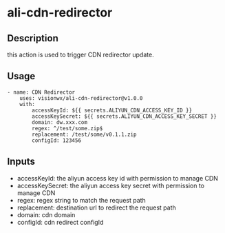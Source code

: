 # ali-cdn-redirector

## Description
this action is used to trigger CDN redirector update.

## Usage
```
- name: CDN Redirector
    uses: visionwx/ali-cdn-redirector@v1.0.0
    with:
        accessKeyId: ${{ secrets.ALIYUN_CDN_ACCESS_KEY_ID }}
        accessKeySecret: ${{ secrets.ALIYUN_CDN_ACCESS_KEY_SECRET }}
        domain: dw.xxx.com
        regex: ^/test/some.zip$
        replacement: /test/some/v0.1.1.zip
        configId: 123456
```

## Inputs
- accessKeyId: the aliyun access key id with permission to manage CDN
- accessKeySecret: the aliyun access key secret with permission to manage CDN
- regex: regex string to match the request path
- replacement: destination url to redirect the request path
- domain: cdn domain
- configId: cdn redirect configId